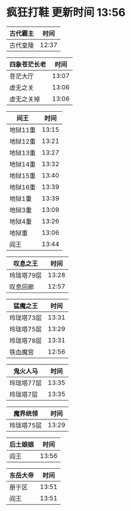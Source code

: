 # 疯狂打鞋 更新时间 13:56

| 古代霸主   | 时间    |
|--------|-------|
| 古代皇陵 | 12:37 |

| 四象苍茫长老   | 时间    |
|--------|-------|
| 苍茫大厅 | 13:07 |
| 虚无之关 | 13:06 |
| 虚无之关掉 | 13:06 |

| 间王   | 时间    |
|--------|-------|
| 地狱11重 | 13:15 |
| 地狱12重 | 13:21 |
| 地狱13重 | 13:27 |
| 地狱14重 | 13:32 |
| 地狱15重 | 13:40 |
| 地狱16重 | 13:39 |
| 地狱1重 | 13:39 |
| 地狱3重 | 13:09 |
| 地狱4重 | 13:26 |
| 地狱重 | 13:06 |
| 阎王 | 13:44 |

| 叹息之王   | 时间    |
|--------|-------|
| 玲珑塔79层 | 13:28 |
| 叹息回廊 | 12:57 |

| 猛魔之王   | 时间    |
|--------|-------|
| 玲珑塔73层 | 13:31 |
| 玲珑塔75层 | 13:29 |
| 玲珑塔78层 | 13:31 |
| 铁血魔宫 | 12:56 |

| 鬼火人马   | 时间    |
|--------|-------|
| 玲珑塔77层 | 13:35 |
| 玲珑塔7层 | 13:35 |

| 魔界统领   | 时间    |
|--------|-------|
| 玲珑塔75层 | 13:29 |

| 后土娘娘   | 时间    |
|--------|-------|
| 阎王 | 13:56 |

| 东岳大帝   | 时间    |
|--------|-------|
| 册于区 | 13:51 |
| 阎王 | 13:51 |